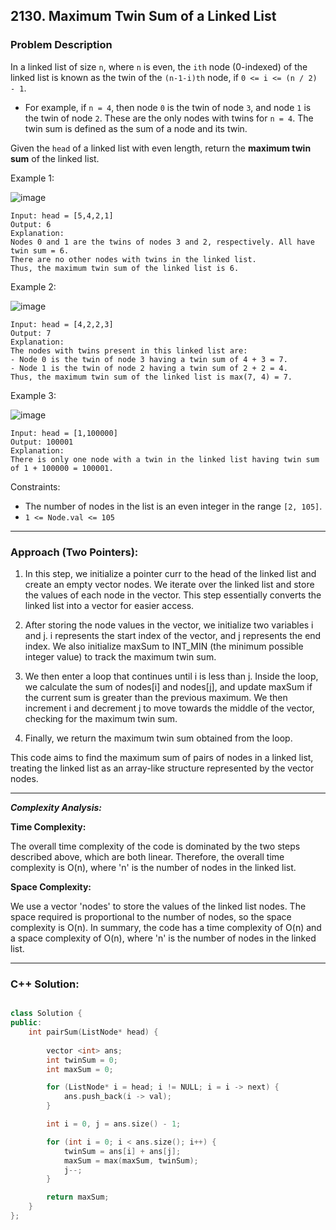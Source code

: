## 2130. Maximum Twin Sum of a Linked List

### Problem Description

In a linked list of size ```n```, where ```n``` is even, the ```ith``` node (0-indexed) of the linked list is known as the twin of the ```(n-1-i)th``` node, 
if ```0 <= i <= (n / 2) - 1```.

- For example, if ```n = 4```, then node ```0``` is the twin of node ```3```, and node ```1``` is the twin of node ```2```.
These are the only nodes with twins for ```n = 4```.
The twin sum is defined as the sum of a node and its twin.

Given the ```head``` of a linked list with even length, return the **maximum twin sum** of the linked list.

Example 1:

![image](https://github.com/HimeshKohad/LeetCode-Problems/assets/107066424/23e4ee26-3d4f-4d7d-9579-f49ad535d802)

```
Input: head = [5,4,2,1]
Output: 6
Explanation:
Nodes 0 and 1 are the twins of nodes 3 and 2, respectively. All have twin sum = 6.
There are no other nodes with twins in the linked list.
Thus, the maximum twin sum of the linked list is 6. 
```

Example 2:

![image](https://github.com/HimeshKohad/LeetCode-Problems/assets/107066424/6025ad43-f443-4c47-8ed7-eb6db39812a6)

```
Input: head = [4,2,2,3]
Output: 7
Explanation:
The nodes with twins present in this linked list are:
- Node 0 is the twin of node 3 having a twin sum of 4 + 3 = 7.
- Node 1 is the twin of node 2 having a twin sum of 2 + 2 = 4.
Thus, the maximum twin sum of the linked list is max(7, 4) = 7.
 ```

Example 3:

![image](https://github.com/HimeshKohad/LeetCode-Problems/assets/107066424/e257fe43-aef7-48b1-8326-94e69ec542a4)

```
Input: head = [1,100000]
Output: 100001
Explanation:
There is only one node with a twin in the linked list having twin sum of 1 + 100000 = 100001.
```
 

Constraints:

- The number of nodes in the list is an even integer in the range ```[2, 105]```.
- ```1 <= Node.val <= 105```

<hr>

### Approach (Two Pointers): 

1. In this step, we initialize a pointer curr to the head of the linked list and create an empty vector nodes.
We iterate over the linked list and store the values of each node in the vector.
This step essentially converts the linked list into a vector for easier access.

2. After storing the node values in the vector, we initialize two variables i and j.
i represents the start index of the vector, and j represents the end index.
We also initialize maxSum to INT_MIN (the minimum possible integer value) to track the maximum twin sum.

3. We then enter a loop that continues until i is less than j. 
Inside the loop, we calculate the sum of nodes[i] and nodes[j], and update maxSum if the current sum is greater than the previous maximum. 
We then increment i and decrement j to move towards the middle of the vector, checking for the maximum twin sum.

4. Finally, we return the maximum twin sum obtained from the loop.

This code aims to find the maximum sum of pairs of nodes in a linked list, treating the linked list as an array-like structure represented by the vector nodes.

<hr>

_**Complexity Analysis:**_

**Time Complexity:**

The overall time complexity of the code is dominated by the two steps described above, which are both linear. Therefore, the overall time complexity is O(n), where 'n' is the number of nodes in the linked list.

**Space Complexity:**

We use a vector 'nodes' to store the values of the linked list nodes. The space required is proportional to the number of nodes, so the space complexity is O(n).
In summary, the code has a time complexity of O(n) and a space complexity of O(n), where 'n' is the number of nodes in the linked list.

<hr>

### C++ Solution:

```cpp

class Solution {
public:
    int pairSum(ListNode* head) {
        
        vector <int> ans;
        int twinSum = 0;
        int maxSum = 0;

        for (ListNode* i = head; i != NULL; i = i -> next) {
            ans.push_back(i -> val);
        }

        int i = 0, j = ans.size() - 1;

        for (int i = 0; i < ans.size(); i++) {
            twinSum = ans[i] + ans[j];
            maxSum = max(maxSum, twinSum);
            j--;
        }   

        return maxSum;
    }
};

```
